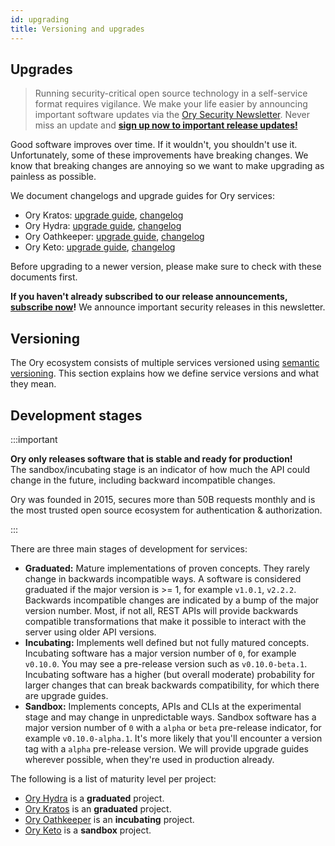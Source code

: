 ```yaml
---
id: upgrading
title: Versioning and upgrades
---
```


## Upgrades

> Running security-critical open source technology in a self-service format requires vigilance. We make your life easier by
> announcing important software updates via the [Ory Security Newsletter](http://eepurl.com/di390P). Never miss an update and
> **[sign up now to important release updates!](http://eepurl.com/di390P)**

Good software improves over time. If it wouldn't, you shouldn't use it. Unfortunately, some of these improvements have breaking
changes. We know that breaking changes are annoying so we want to make upgrading as painless as possible.

We document changelogs and upgrade guides for Ory services:

- Ory Kratos: [upgrade guide](../kratos/guides/upgrade), [changelog](https://github.com/ory/kratos/blob/master/CHANGELOG.md)
- Ory Hydra: [upgrade guide](https://github.com/ory/hydra/blob/master/UPGRADE.md),
  [changelog](https://github.com/ory/hydra/blob/master/CHANGELOG.md)
- Ory Oathkeeper: [upgrade guide](https://github.com/ory/oathkeeper/blob/master/UPGRADE.md),
  [changelog](https://github.com/ory/oathkeeper/blob/master/CHANGELOG.md)
- Ory Keto: [upgrade guide](https://github.com/ory/keto/blob/master/UPGRADE.md),
  [changelog](https://github.com/ory/keto/blob/master/CHANGELOG.md)

Before upgrading to a newer version, please make sure to check with these documents first.

**If you haven't already subscribed to our release announcements, [subscribe now](http://eepurl.com/di390P)!** We announce
important security releases in this newsletter.

## Versioning

The Ory ecosystem consists of multiple services versioned using [semantic versioning](https://semver.org). This section explains
how we define service versions and what they mean.

## Development stages

:::important

**Ory only releases software that is stable and ready for production!**  
The sandbox/incubating stage is an indicator of how much the API could change in the future, including backward incompatible
changes.

Ory was founded in 2015, secures more than 50B requests monthly and is the most trusted open source ecosystem for authentication &
authorization.

:::

There are three main stages of development for services:

- **Graduated:** Mature implementations of proven concepts. They rarely change in backwards incompatible ways. A software is
  considered graduated if the major version is >= 1, for example `v1.0.1`, `v2.2.2`. Backwards incompatible changes are indicated
  by a bump of the major version number. Most, if not all, REST APIs will provide backwards compatible transformations that make
  it possible to interact with the server using older API versions.
- **Incubating:** Implements well defined but not fully matured concepts. Incubating software has a major version number of `0`,
  for example `v0.10.0`. You may see a pre-release version such as `v0.10.0-beta.1`. Incubating software has a higher (but overall
  moderate) probability for larger changes that can break backwards compatibility, for which there are upgrade guides.
- **Sandbox:** Implements concepts, APIs and CLIs at the experimental stage and may change in unpredictable ways. Sandbox software
  has a major version number of `0` with a `alpha` or `beta` pre-release indicator, for example `v0.10.0-alpha.1`. It's more
  likely that you'll encounter a version tag with a `alpha` pre-release version. We will provide upgrade guides wherever possible,
  when they're used in production already.

The following is a list of maturity level per project:

- [Ory Hydra](https://github.com/ory/hydra) is a **graduated** project.
- [Ory Kratos](https://github.com/ory/kratos) is an **graduated** project.
- [Ory Oathkeeper](https://github.com/ory/oathkeeper) is an **incubating** project.
- [Ory Keto](https://github.com/ory/keto) is a **sandbox** project.
